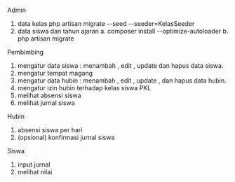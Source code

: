 Admin
1. data kelas  php artisan migrate --seed --seeder=KelasSeeder
2. data siswa dan tahun ajaran
        a. composer install --optimize-autoloader
        b. php artisan migrate

Pembimbing
1. mengatur data siswa : menambah , edit , update dan hapus data siswa. 
2. mengatur tempat magang 
3. mengatur data hubin : menambah , edit , update , dan hapus data hubin.
4. mengatur izin hubin terhadap kelas siswa PKL
5. melihat absensi siswa
6. melihat jurnal siswa

Hubin
1. absensi siswa per hari
2. (opsional) konfirmasi jurnal siswa

Siswa
1. input jurnal
2. melihat nilai